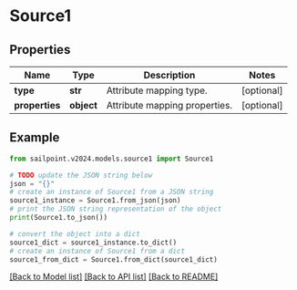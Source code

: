 # Source1


## Properties

Name | Type | Description | Notes
------------ | ------------- | ------------- | -------------
**type** | **str** | Attribute mapping type. | [optional] 
**properties** | **object** | Attribute mapping properties. | [optional] 

## Example

```python
from sailpoint.v2024.models.source1 import Source1

# TODO update the JSON string below
json = "{}"
# create an instance of Source1 from a JSON string
source1_instance = Source1.from_json(json)
# print the JSON string representation of the object
print(Source1.to_json())

# convert the object into a dict
source1_dict = source1_instance.to_dict()
# create an instance of Source1 from a dict
source1_from_dict = Source1.from_dict(source1_dict)
```
[[Back to Model list]](../README.md#documentation-for-models) [[Back to API list]](../README.md#documentation-for-api-endpoints) [[Back to README]](../README.md)


